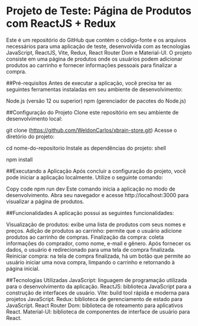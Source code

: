 # Projeto de Teste: Página de Produtos com ReactJS + Redux
Este é um repositório do GitHub que contém o código-fonte e os arquivos necessários para uma aplicação de teste, desenvolvida com as tecnologias JavaScript, ReactJS, Vite, Redux, React Router Dom e Material-UI. O projeto consiste em uma página de produtos onde os usuários podem adicionar produtos ao carrinho e fornecer informações pessoais para finalizar a compra.

##Pré-requisitos
Antes de executar a aplicação, você precisa ter as seguintes ferramentas instaladas em seu ambiente de desenvolvimento:

Node.js (versão 12 ou superior)
npm (gerenciador de pacotes do Node.js)

##Configuração do Projeto
Clone este repositório em seu ambiente de desenvolvimento local:


git clone (https://github.com/WeldonCarlos/xbrain-store.git)
Acesse o diretório do projeto:


cd nome-do-repositorio
Instale as dependências do projeto:
shell

npm install

##Executando a Aplicação
Após concluir a configuração do projeto, você pode iniciar a aplicação localmente. Utilize o seguinte comando:


Copy code
npm run dev
Este comando inicia a aplicação no modo de desenvolvimento. Abra seu navegador e acesse http://localhost:3000 para visualizar a página de produtos.

##Funcionalidades
A aplicação possui as seguintes funcionalidades:

Visualização de produtos: exibe uma lista de produtos com seus nomes e preços.
Adição de produtos ao carrinho: permite que o usuário adicione produtos ao carrinho de compras.
Finalização da compra: coleta informações do comprador, como nome, e-mail e gênero. Após fornecer os dados, o usuário é redirecionado para uma tela de compra finalizada.
Reiniciar compra: na tela de compra finalizada, há um botão que permite ao usuário iniciar uma nova compra, limpando o carrinho e retornando à página inicial.

##Tecnologias Utilizadas
JavaScript: linguagem de programação utilizada para o desenvolvimento da aplicação.
ReactJS: biblioteca JavaScript para a construção de interfaces de usuário.
Vite: build tool rápida e moderna para projetos JavaScript.
Redux: biblioteca de gerenciamento de estado para JavaScript.
React Router Dom: biblioteca de roteamento para aplicativos React.
Material-UI: biblioteca de componentes de interface de usuário para React.
